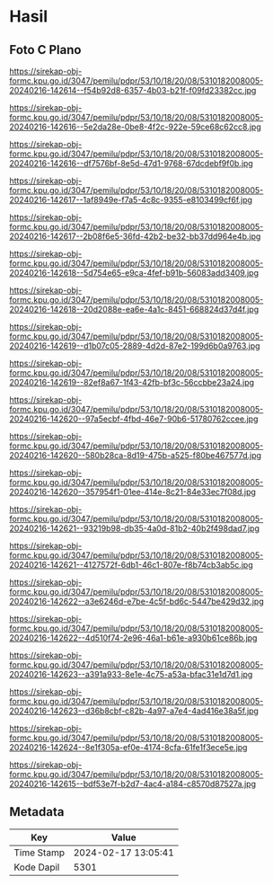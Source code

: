 # Hasil

## Foto C Plano

https://sirekap-obj-formc.kpu.go.id/3047/pemilu/pdpr/53/10/18/20/08/5310182008005-20240216-142614--f54b92d8-6357-4b03-b21f-f09fd23382cc.jpg

https://sirekap-obj-formc.kpu.go.id/3047/pemilu/pdpr/53/10/18/20/08/5310182008005-20240216-142616--5e2da28e-0be8-4f2c-922e-59ce68c62cc8.jpg

https://sirekap-obj-formc.kpu.go.id/3047/pemilu/pdpr/53/10/18/20/08/5310182008005-20240216-142616--df7576bf-8e5d-47d1-9768-67dcdebf9f0b.jpg

https://sirekap-obj-formc.kpu.go.id/3047/pemilu/pdpr/53/10/18/20/08/5310182008005-20240216-142617--1af8949e-f7a5-4c8c-9355-e8103499cf6f.jpg

https://sirekap-obj-formc.kpu.go.id/3047/pemilu/pdpr/53/10/18/20/08/5310182008005-20240216-142617--2b08f6e5-36fd-42b2-be32-bb37dd964e4b.jpg

https://sirekap-obj-formc.kpu.go.id/3047/pemilu/pdpr/53/10/18/20/08/5310182008005-20240216-142618--5d754e65-e9ca-4fef-b91b-56083add3409.jpg

https://sirekap-obj-formc.kpu.go.id/3047/pemilu/pdpr/53/10/18/20/08/5310182008005-20240216-142618--20d2088e-ea6e-4a1c-8451-668824d37d4f.jpg

https://sirekap-obj-formc.kpu.go.id/3047/pemilu/pdpr/53/10/18/20/08/5310182008005-20240216-142619--d1b07c05-2889-4d2d-87e2-199d6b0a9763.jpg

https://sirekap-obj-formc.kpu.go.id/3047/pemilu/pdpr/53/10/18/20/08/5310182008005-20240216-142619--82ef8a67-1f43-42fb-bf3c-56ccbbe23a24.jpg

https://sirekap-obj-formc.kpu.go.id/3047/pemilu/pdpr/53/10/18/20/08/5310182008005-20240216-142620--97a5ecbf-4fbd-46e7-90b6-51780762ccee.jpg

https://sirekap-obj-formc.kpu.go.id/3047/pemilu/pdpr/53/10/18/20/08/5310182008005-20240216-142620--580b28ca-8d19-475b-a525-f80be467577d.jpg

https://sirekap-obj-formc.kpu.go.id/3047/pemilu/pdpr/53/10/18/20/08/5310182008005-20240216-142620--357954f1-01ee-414e-8c21-84e33ec7f08d.jpg

https://sirekap-obj-formc.kpu.go.id/3047/pemilu/pdpr/53/10/18/20/08/5310182008005-20240216-142621--93219b98-db35-4a0d-81b2-40b2f498dad7.jpg

https://sirekap-obj-formc.kpu.go.id/3047/pemilu/pdpr/53/10/18/20/08/5310182008005-20240216-142621--4127572f-6db1-46c1-807e-f8b74cb3ab5c.jpg

https://sirekap-obj-formc.kpu.go.id/3047/pemilu/pdpr/53/10/18/20/08/5310182008005-20240216-142622--a3e6246d-e7be-4c5f-bd6c-5447be429d32.jpg

https://sirekap-obj-formc.kpu.go.id/3047/pemilu/pdpr/53/10/18/20/08/5310182008005-20240216-142622--4d510f74-2e96-46a1-b61e-a930b61ce86b.jpg

https://sirekap-obj-formc.kpu.go.id/3047/pemilu/pdpr/53/10/18/20/08/5310182008005-20240216-142623--a391a933-8e1e-4c75-a53a-bfac31e1d7d1.jpg

https://sirekap-obj-formc.kpu.go.id/3047/pemilu/pdpr/53/10/18/20/08/5310182008005-20240216-142623--d36b8cbf-c82b-4a97-a7e4-4ad416e38a5f.jpg

https://sirekap-obj-formc.kpu.go.id/3047/pemilu/pdpr/53/10/18/20/08/5310182008005-20240216-142624--8e1f305a-ef0e-4174-8cfa-61fe1f3ece5e.jpg

https://sirekap-obj-formc.kpu.go.id/3047/pemilu/pdpr/53/10/18/20/08/5310182008005-20240216-142615--bdf53e7f-b2d7-4ac4-a184-c8570d87527a.jpg


## Metadata

| Key        | Value               |
| ---------- | ------------------- |
| Time Stamp | 2024-02-17 13:05:41 |
| Kode Dapil | 5301                |



